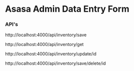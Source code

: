 <h1>Asasa Admin Data Entry Form</h1>
<h3>API's</h3>
<p>http://localhost:4000/api/inventory/save</p>
<p>http://localhost:4000/api/inventory/get</p>
<p>http://localhost:4000/api/inventory/update/id</p>
<p>http://localhost:4000/api/inventory/save/delete/id</p>